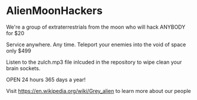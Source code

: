 # AlienMoonHackers
We're a group of extraterrestrials from the moon who will hack ANYBODY for $20 

Service anywhere. Any time. Teleport your enemies into the void of space only $499

Listen to the zulch.mp3 file inlcuded in the repository to wipe clean your brain sockets. 

OPEN 24 hours 365 days a year!

Visit https://en.wikipedia.org/wiki/Grey_alien to learn more about our people
